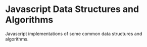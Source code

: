 # Javascript Data Structures and Algorithms

Javascript implementations of some common data structures and algorithms.
